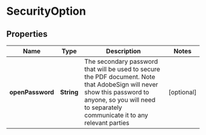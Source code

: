 
# SecurityOption

## Properties
Name | Type | Description | Notes
------------ | ------------- | ------------- | -------------
**openPassword** | **String** | The secondary password that will be used to secure the PDF document. Note that AdobeSign will never show this password to anyone, so you will need to separately communicate it to any relevant parties |  [optional]



